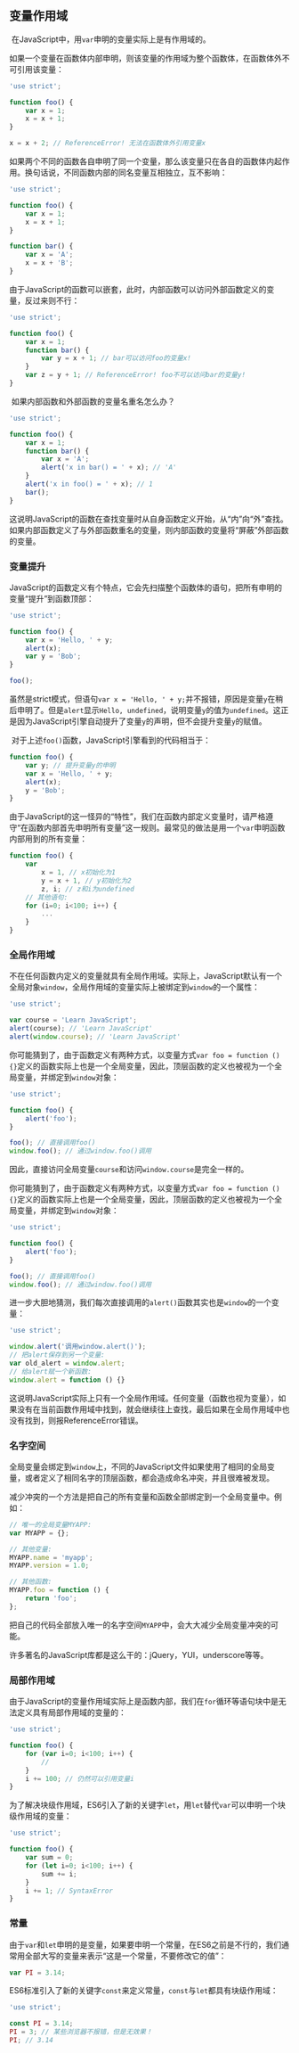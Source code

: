## 变量作用域

​	在JavaScript中，用`var`申明的变量实际上是有作用域的。

​	如果一个变量在函数体内部申明，则该变量的作用域为整个函数体，在函数体外不可引用该变量：

```javascript
'use strict';

function foo() {
    var x = 1;
    x = x + 1;
}

x = x + 2; // ReferenceError! 无法在函数体外引用变量x
```

​	如果两个不同的函数各自申明了同一个变量，那么该变量只在各自的函数体内起作用。换句话说，不同函数内部的同名变量互相独立，互不影响：

```javascript
'use strict';

function foo() {
    var x = 1;
    x = x + 1;
}

function bar() {
    var x = 'A';
    x = x + 'B';
}
```

​	由于JavaScript的函数可以嵌套，此时，内部函数可以访问外部函数定义的变量，反过来则不行：

```javascript
'use strict';

function foo() {
    var x = 1;
    function bar() {
        var y = x + 1; // bar可以访问foo的变量x!
    }
    var z = y + 1; // ReferenceError! foo不可以访问bar的变量y!
}
```

​	如果内部函数和外部函数的变量名重名怎么办？

```javascript
'use strict';

function foo() {
    var x = 1;
    function bar() {
        var x = 'A';
        alert('x in bar() = ' + x); // 'A'
    }
    alert('x in foo() = ' + x); // 1
    bar();
}
```

​	这说明JavaScript的函数在查找变量时从自身函数定义开始，从“内”向“外”查找。如果内部函数定义了与外部函数重名的变量，则内部函数的变量将“屏蔽”外部函数的变量。

### 变量提升

​	JavaScript的函数定义有个特点，它会先扫描整个函数体的语句，把所有申明的变量“提升”到函数顶部：

```javascript
'use strict';

function foo() {
    var x = 'Hello, ' + y;
    alert(x);
    var y = 'Bob';
}

foo();
```

​	虽然是strict模式，但语句`var x = 'Hello, ' + y;`并不报错，原因是变量`y`在稍后申明了。但是`alert`显示`Hello, undefined`，说明变量`y`的值为`undefined`。这正是因为JavaScript引擎自动提升了变量`y`的声明，但不会提升变量`y`的赋值。

​	对于上述`foo()`函数，JavaScript引擎看到的代码相当于：

```javascript
function foo() {
    var y; // 提升变量y的申明
    var x = 'Hello, ' + y;
    alert(x);
    y = 'Bob';
}
```

​	由于JavaScript的这一怪异的“特性”，我们在函数内部定义变量时，请严格遵守“在函数内部首先申明所有变量”这一规则。最常见的做法是用一个`var`申明函数内部用到的所有变量：

```javascript
function foo() {
    var
        x = 1, // x初始化为1
        y = x + 1, // y初始化为2
        z, i; // z和i为undefined
    // 其他语句:
    for (i=0; i<100; i++) {
        ...
    }
}
```

### 全局作用域

​	不在任何函数内定义的变量就具有全局作用域。实际上，JavaScript默认有一个全局对象`window`，全局作用域的变量实际上被绑定到`window`的一个属性：

```javascript
'use strict';

var course = 'Learn JavaScript';
alert(course); // 'Learn JavaScript'
alert(window.course); // 'Learn JavaScript'
```

​	你可能猜到了，由于函数定义有两种方式，以变量方式`var foo = function () {}`定义的函数实际上也是一个全局变量，因此，顶层函数的定义也被视为一个全局变量，并绑定到`window`对象：

```javascript
'use strict';

function foo() {
    alert('foo');
}

foo(); // 直接调用foo()
window.foo(); // 通过window.foo()调用
```

​	因此，直接访问全局变量`course`和访问`window.course`是完全一样的。

​	你可能猜到了，由于函数定义有两种方式，以变量方式`var foo = function () {}`定义的函数实际上也是一个全局变量，因此，顶层函数的定义也被视为一个全局变量，并绑定到`window`对象：

```javascript
'use strict';

function foo() {
    alert('foo');
}

foo(); // 直接调用foo()
window.foo(); // 通过window.foo()调用
```

进一步大胆地猜测，我们每次直接调用的`alert()`函数其实也是`window`的一个变量：

```javascript
'use strict';

window.alert('调用window.alert()');
// 把alert保存到另一个变量:
var old_alert = window.alert;
// 给alert赋一个新函数:
window.alert = function () {}
```

​	这说明JavaScript实际上只有一个全局作用域。任何变量（函数也视为变量），如果没有在当前函数作用域中找到，就会继续往上查找，最后如果在全局作用域中也没有找到，则报ReferenceError错误。

### 名字空间

​	全局变量会绑定到`window`上，不同的JavaScript文件如果使用了相同的全局变量，或者定义了相同名字的顶层函数，都会造成命名冲突，并且很难被发现。

​	减少冲突的一个方法是把自己的所有变量和函数全部绑定到一个全局变量中。例如：

```javascript
// 唯一的全局变量MYAPP:
var MYAPP = {};

// 其他变量:
MYAPP.name = 'myapp';
MYAPP.version = 1.0;

// 其他函数:
MYAPP.foo = function () {
    return 'foo';
};
```

​	把自己的代码全部放入唯一的名字空间`MYAPP`中，会大大减少全局变量冲突的可能。

​	许多著名的JavaScript库都是这么干的：jQuery，YUI，underscore等等。

### 局部作用域

​	由于JavaScript的变量作用域实际上是函数内部，我们在`for`循环等语句块中是无法定义具有局部作用域的变量的：

```javascript
'use strict';

function foo() {
    for (var i=0; i<100; i++) {
        //
    }
    i += 100; // 仍然可以引用变量i
}
```

​	为了解决块级作用域，ES6引入了新的关键字`let`，用`let`替代`var`可以申明一个块级作用域的变量：

```javascript
'use strict';

function foo() {
    var sum = 0;
    for (let i=0; i<100; i++) {
        sum += i;
    }
    i += 1; // SyntaxError
}
```

### 常量

​	由于`var`和`let`申明的是变量，如果要申明一个常量，在ES6之前是不行的，我们通常用全部大写的变量来表示“这是一个常量，不要修改它的值”：

```javascript
var PI = 3.14;
```

​	ES6标准引入了新的关键字`const`来定义常量，`const`与`let`都具有块级作用域：

```javascript
'use strict';

const PI = 3.14;
PI = 3; // 某些浏览器不报错，但是无效果！
PI; // 3.14
```

